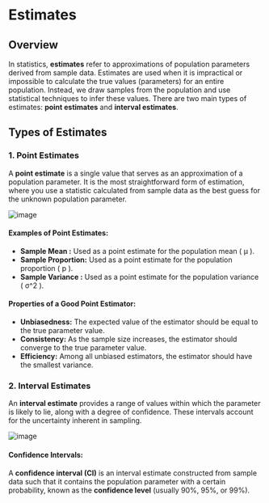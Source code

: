 # Estimates

## Overview
In statistics, **estimates** refer to approximations of population parameters derived from sample data. Estimates are used when it is impractical or impossible to calculate the true values (parameters) for an entire population. Instead, we draw samples from the population and use statistical techniques to infer these values. There are two main types of estimates: **point estimates** and **interval estimates**.

## Types of Estimates

### 1. Point Estimates
A **point estimate** is a single value that serves as an approximation of a population parameter. It is the most straightforward form of estimation, where you use a statistic calculated from sample data as the best guess for the unknown population parameter.

![image](https://github.com/user-attachments/assets/9b1bf76b-7b8d-4eaa-bbeb-a04f48f9b5c7)


#### Examples of Point Estimates:
- **Sample Mean :** Used as a point estimate for the population mean ( μ ).
- **Sample Proportion:** Used as a point estimate for the population proportion \( p \).
- **Sample Variance :** Used as a point estimate for the population variance \( σ^2 ).

#### Properties of a Good Point Estimator:
- **Unbiasedness:** The expected value of the estimator should be equal to the true parameter value.
- **Consistency:** As the sample size increases, the estimator should converge to the true parameter value.
- **Efficiency:** Among all unbiased estimators, the estimator should have the smallest variance.

### 2. Interval Estimates
An **interval estimate** provides a range of values within which the parameter is likely to lie, along with a degree of confidence. These intervals account for the uncertainty inherent in sampling.

![image](https://github.com/user-attachments/assets/66a503ad-d08e-41d1-807b-35136a4044de)


#### Confidence Intervals:
A **confidence interval (CI)** is an interval estimate constructed from sample data such that it contains the population parameter with a certain probability, known as the **confidence level** (usually 90%, 95%, or 99%).

